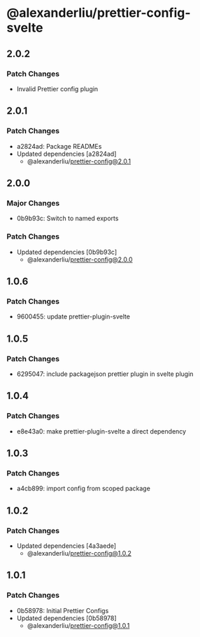 # @alexanderliu/prettier-config-svelte

## 2.0.2

### Patch Changes

- Invalid Prettier config plugin

## 2.0.1

### Patch Changes

- a2824ad: Package READMEs
- Updated dependencies [a2824ad]
  - @alexanderliu/prettier-config@2.0.1

## 2.0.0

### Major Changes

- 0b9b93c: Switch to named exports

### Patch Changes

- Updated dependencies [0b9b93c]
  - @alexanderliu/prettier-config@2.0.0

## 1.0.6

### Patch Changes

- 9600455: update prettier-plugin-svelte

## 1.0.5

### Patch Changes

- 6295047: include packagejson prettier plugin in svelte plugin

## 1.0.4

### Patch Changes

- e8e43a0: make prettier-plugin-svelte a direct dependency

## 1.0.3

### Patch Changes

- a4cb899: import config from scoped package

## 1.0.2

### Patch Changes

- Updated dependencies [4a3aede]
  - @alexanderliu/prettier-config@1.0.2

## 1.0.1

### Patch Changes

- 0b58978: Initial Prettier Configs
- Updated dependencies [0b58978]
  - @alexanderliu/prettier-config@1.0.1
